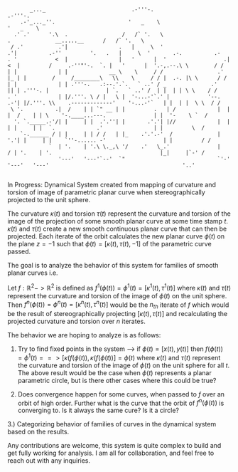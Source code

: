```
       _..._                           .-'''-.                                                             .-'''-.                          
    .-'_..._''.                       '   _    \                                                          '   _    \                        
  .' .'      '.\  .                 /   /` '.   \                         .              __.....__      /   /` '.   \                       
 / .'           .'|                .   |     \  '                       .'|          .-''         '.   .   |     \  '       .-.          .- 
. '            <  |                |   '      |  '                  .| <  |         /     .-''"'-.  `. |   '      |  '.-,.--.\ \        / / 
| |             | |             __ \    \     / /                 .' |_ | |        /     /________\   \\    \     / / |  .-. |\ \      / /  
| |             | | .'''-.   .:--.'.`.   ` ..' / _              .'     || | .'''-. |                  | `.   ` ..' /  | |  | | \ \    / /   
. '             | |/.'''. \ / |   \ |  '-...-'`.' |            '--.  .-'| |/.'''. \\    .-------------'    '-...-'`   | |  | |  \ \  / /    
 \ '.          .|  /    | | `" __ | |         .   | /             |  |  |  /    | | \    '-.____...---.               | |  '-    \ `  /     
  '. `._____.-'/| |     | |  .'.''| |       .'.'| |//             |  |  | |     | |  `.             .'                | |         \  /      
    `-.______ / | |     | | / /   | |_    .'.'.-'  /              |  '.'| |     | |    `''-...... -'                  | |         / /       
             `  | '.    | '.\ \._,\ '/    .'   \_.'               |   / | '.    | '.                                  |_|     |`-' /        
                '---'   '---'`--'  `"                             `'-'  '---'   '---'                                          '..'    
                   
```

In Progress: Dynamical System created from mapping of curvature and torsion of image of parametric planar curve when 
stereographically projected to the unit sphere. 

The curvature $\kappa(t)$ and torsion $\tau(t)$ represent the curvature and torsion of the image of the projection of some smooth 
planar curve at some time stamp $t$. $\kappa(t)$ and $\tau(t)$ create a new smooth continuous planar curve that can then be projected. Each iterate of the orbit calculates the new planar curve $\phi(t)$ on the plane $z=-1$ such that $\phi(t)=[\kappa(t),\tau(t), -1]$ of the parametric curve passed. 

The goal is to analyze the behavior of this system for families of smooth planar curves i.e. 

Let $f: \mathbb{R}^2->\mathbb{R}^2$ is defined as $f^1(\phi(t)) = \phi^1(t)=[\kappa^1(t),\tau^1(t)]$ where $\kappa(t)$ and $\tau(t)$ represent the curvature and torsion of the image of $\phi(t)$ on the unit
sphere. Then $f^n(\phi(t)) = \phi^n(t)=[\kappa^n(t),\tau^n(t)]$ would be the $n_{th}$ iterate of $f$ which would be the result of stereographically projecting $[\kappa(t),\tau(t)]$ and recalculating the projected curvature and torsion over $n$ iterates.

The behavior we are hoping to analyze is as follows:

1) Try to find fixed points in the system --> if $\phi(t) =[x(t),y(t)]$ then $f(\phi(t))=\phi^1(t)==> [\kappa(f(\phi(t)),\kappa(f(\phi(t))]=\phi(t)$ where $\kappa(t)$ and $\tau(t)$ represent
the curvature and torsion of the image of $\phi(t)$ on the unit sphere for all $t$. The above result would be the case when $\phi(t)$ represents a planar parametric circle, but is there other cases where this could be true?

2) Does convergence happen for some curves, when passed to $f$ over an orbit of high order. Further what is the curve that the orbit of 
$f^n(\phi(t))$ is converging to. Is it always the same cure? Is it a circle? 

3.) Categorizing behavior of families of curves in the dynamical system based on the results.

Any contributions are welcome, this system is quite complex to build and get fully working for analysis. I am all for collaboration, and feel free to reach out with any inquiries. 



